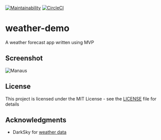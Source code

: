 [![Maintainability](https://api.codeclimate.com/v1/badges/785964b2189d143f1177/maintainability)](https://codeclimate.com/github/0x7067/weather-demo/maintainability) [![CircleCI](https://circleci.com/gh/0x7067/weather-demo/tree/master.svg?style=svg)](https://circleci.com/gh/0x7067/weather-demo/tree/master)

# weather-demo
A weather forecast app written using MVP

## Screenshot
![Manaus](/screenshots/Screenshot_2018-08-04-20-28-08--703579033.png?raw=true "Manaus")

## License

This project is licensed under the MIT License - see the [LICENSE](LICENSE) file for details

## Acknowledgments

* DarkSky for [weather data](https://darksky.net/dev)
